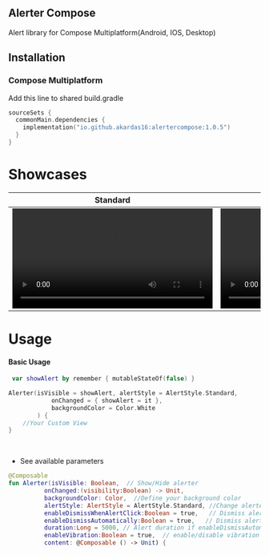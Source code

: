 
## Alerter Compose
Alert library for Compose Multiplatform(Android, IOS, Desktop)

## Installation

### Compose Multiplatform
Add this line to shared build.gradle
```kotlin
sourceSets {
  commonMain.dependencies {
    implementation("io.github.akardas16:alertercompose:1.0.5")
  }
}
```

# Showcases

Standard | Split | Snackbar |
| ---- | ---- | ---- |
| <video align="center" src="https://github.com/user-attachments/assets/79c72ad6-64c1-4651-9ab3-d4a59e597208" width="400">| <video align="center" src="https://github.com/user-attachments/assets/eb14bb78-b277-4e7d-a56b-68a4a498eb76" width="400"> | <video align="center" src="https://github.com/user-attachments/assets/20e63560-e534-4f5f-ae1b-b01ebb2cac9e" width="400"> |


# Usage

#### Basic Usage

```kotlin
 var showAlert by remember { mutableStateOf(false) }

Alerter(isVisible = showAlert, alertStyle = AlertStyle.Standard,
            onChanged = { showAlert = it }, 
            backgroundColor = Color.White
        ) {
    //Your Custom View
}
```

<br />




*  See available parameters

  ```Kotlin
@Composable
fun Alerter(isVisible: Boolean,  // Show/Hide alerter
            onChanged:(visibility:Boolean) -> Unit,
            backgroundColor: Color,  //Define your background color
            alertStyle: AlertStyle = AlertStyle.Standard, //Change alerter style (Standard, Split, Snackbar)
            enableDismissWhenAlertClick:Boolean = true,   // Dismiss alert when click on alert
            enableDismissAutomatically:Boolean = true,   // Dismiss alert automotically with spesified duration
            duration:Long = 5000, // Alert duration if enableDismissAutomatically is true
            enableVibration:Boolean = true,  // enable/disable vibration when alert visible
            content: @Composable () -> Unit) {
```
